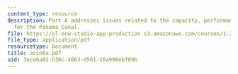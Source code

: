 ```yaml
---
content_type: resource
description: Part A addresses issues related to the capacity, performance, and demand
  for the Panama Canal.
file: https://ol-ocw-studio-app-production.s3.amazonaws.com/courses/1-201j-introduction-to-transportation-systems-fall-2006/3eceba82b36c4663d56116a996ebf09b_assn6a.pdf
file_type: application/pdf
resourcetype: Document
title: assn6a.pdf
uid: 3eceba82-b36c-4663-d561-16a996ebf09b
---
```

